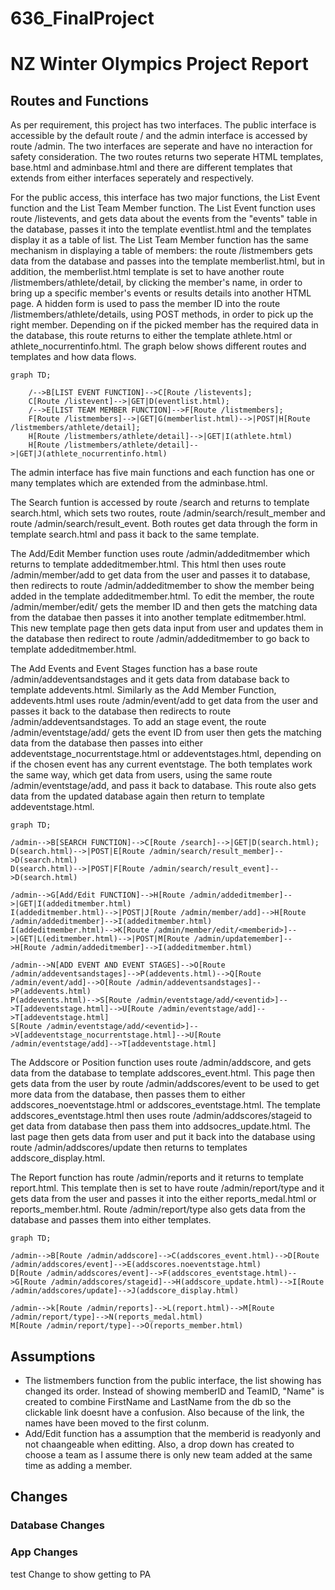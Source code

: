 # 636_FinalProject

# NZ Winter Olympics Project Report
## Routes and Functions
As per requirement, this project has two interfaces. The public interface is accessible by the default route / and the admin interface is accessed by route /admin. The two interfaces are seperate and have no interaction for safety consideration. The two routes returns two seperate HTML templates, base.html and adminbase.html and there are different templates that extends from either interfaces seperately and respectively.

For the public access, this interface has two major functions, the List Event function and the List Team Member function. The List Event function uses route /listevents, and gets data about the events from the "events" table in the database, passes it into the template eventlist.html and the templates display it as a table of list. The List Team Member function has the same mechanism in displaying a table of members: the route /listmembers gets data from the database and passes into the template memberlist.html, but in addition, the memberlist.html template is set to have another route /listmembers/athlete/detail, by clicking the member's name, in order to bring up a specific member's events or results details into another HTML page. A hidden form is used to pass the member ID into the route /listmembers/athlete/details, using POST methods, in order to pick up the right member. Depending on if the picked member has the required data in the database, this route returns to either the template athlete.html or athlete_nocurrentinfo.html. The graph below shows different routes and templates and how data flows.

```mermaid
graph TD;
   
    /-->B[LIST EVENT FUNCTION]-->C[Route /listevents];
    C[Route /listevent]-->|GET|D(eventlist.html);
    /-->E[LIST TEAM MEMBER FUNCTION]-->F[Route /listmembers];
    F[Route /listmembers]-->|GET|G(memberlist.html)-->|POST|H[Route /listmembers/athlete/detail];
    H[Route /listmembers/athlete/detail]-->|GET|I(athlete.html)
    H[Route /listmembers/athlete/detail]-->|GET|J(athlete_nocurrentinfo.html)
```

The admin interface has five main functions and each function has one or many templates which are extended from the adminbase.html. 

The Search funtion is accessed by route /search and returns to template search.html, which sets two routes, route /admin/search/result_member and route /admin/search/result_event. Both routes get data through the form in template search.html and pass it back to the same template. 

The Add/Edit Member function uses route /admin/addeditmember which returns to template addeditmember.html. This html then uses route /admin/member/add to get data from the user and passes it to database, then redirects to route /admin/addeditmember to show the member being added in the template addeditmember.html. To edit the member, the route /admin/member/edit/<memberid> gets the member ID and then gets the matching data from the databae then passes it into another template editmember.html. This new template page then gets data input from user and updates them in the database then redirect to route /admin/addeditmember to go back to template addeditmember.html.
   
The Add Events and Event Stages function has a base route /admin/addeventsandstages and it gets data from database back to template addevents.html. Similarly as the Add Member Function, addevents.html uses route /admin/event/add to get data from the user and passes it back to the database then redirects to route /admin/addeventsandstages. To add an stage event, the route /admin/eventstage/add/<eventid> gets the event ID from user then gets the matching data from the database then passes into either addeventstage_nocurrentstage.html or addeventstages.html, depending on if the chosen event has any current eventstage. The both templates work the same way, which get data from users, using the same route /admin/eventstage/add, and pass it back to database. This route also gets data from the updated database again then return to template addeventstage.html.
   

```mermaid
graph TD;

/admin-->B[SEARCH FUNCTION]-->C[Route /search]-->|GET|D(search.html);
D(search.html)-->|POST|E[Route /admin/search/result_member]-->D(search.html)
D(search.html)-->|POST|F[Route /admin/search/result_event]-->D(search.html)

/admin-->G[Add/Edit FUNCTION]-->H[Route /admin/addeditmember]-->|GET|I(addeditmember.html)
I(addeditmember.html)-->|POST|J[Route /admin/member/add]-->H[Route /admin/addeditmember]-->I(addeditmember.html)
I(addeditmember.html)-->K[Route /admin/member/edit/<memberid>]-->|GET|L(editmember.html)-->|POST|M[Route /admin/updatemember]-->H[Route /admin/addeditmember]-->I(addeditmember.html)
   
/admin-->N[ADD EVENT AND EVENT STAGES]-->O[Route /admin/addeventsandstages]-->P(addevents.html)-->Q[Route /admin/event/add]-->O[Route /admin/addeventsandstages]-->P(addevents.html) 
P(addevents.html)-->S[Route /admin/eventstage/add/<eventid>]-->T[addeventstage.html]-->U[Route /admin/eventstage/add]-->T[addeventstage.html]
S[Route /admin/eventstage/add/<eventid>]-->V[addeventstage_nocurrentstage.html]-->U[Route /admin/eventstage/add]-->T[addeventstage.html]
```   
The Addscore or Position function uses route /admin/addscore, and gets data from the database to template addscores_event.html. This page then gets data from the user by route /admin/addscores/event to be used to get more data from the database, then passes them to either addscores_noeventstage.html or addscores_eventstage.html. The template addscores_eventstage.html then uses route /admin/addscores/stageid to get data from database then pass them into addsocres_update.html. The last page then gets data from user and put it back into the database using route /admin/addscores/update then returns to templates addscore_display.html.

The Report function has route /admin/reports and it returns to template report.html. This template then is set to have route /admin/report/type and it gets data from the user and passes it into the either reports_medal.html or reports_member.html. Route /admin/report/type also gets data from the database and passes them into either templates.     
```mermaid
graph TD;

/admin-->B[Route /admin/addscore]-->C(addscores_event.html)-->D[Route /admin/addscores/event]-->E(addscores.noeventstage.html)
D[Route /admin/addscores/event]-->F(addscores_eventstage.html)-->G[Route /admin/addscores/stageid]-->H(addscore_update.html)-->I[Route /admin/addscores/update]-->J(addscore_display.html)   
   
/admin-->k[Route /admin/reports]-->L(report.html)-->M[Route /admin/report/type]-->N(reports_medal.html)   
M[Route /admin/report/type]-->O(reports_member.html)  
```   




## Assumptions
- The listmembers function from the public interface, the list showing has changed its order. Instead of showing memberID and TeamID, "Name" is created to combine FirstName and LastName from the db so the clickable link doesnt have a confusion. Also because of the link, the names have been moved to the first colunm.  
- Add/Edit function has a assumption that the memberid is readyonly and not chaangeable when editting. Also, a drop down has created to choose a team as I assume there is only new team added at the same time as adding a member. 

## Changes
### Database Changes
### App Changes

test
Change to show getting to PA




